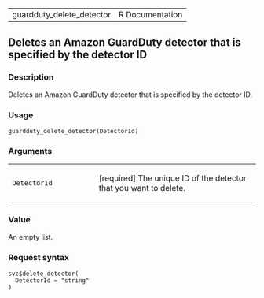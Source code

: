 <table style="width: 100%;">
<tbody>
<tr class="odd">
<td>guardduty_delete_detector</td>
<td style="text-align: right;">R Documentation</td>
</tr>
</tbody>
</table>

## Deletes an Amazon GuardDuty detector that is specified by the detector ID

### Description

Deletes an Amazon GuardDuty detector that is specified by the detector
ID.

### Usage

    guardduty_delete_detector(DetectorId)

### Arguments

<table>
<colgroup>
<col style="width: 35%" />
<col style="width: 65%" />
</colgroup>
<tbody>
<tr class="odd">
<td><code
id="guardduty_delete_detector_:_DetectorId">DetectorId</code></td>
<td><p>[required] The unique ID of the detector that you want to
delete.</p></td>
</tr>
</tbody>
</table>

### Value

An empty list.

### Request syntax

    svc$delete_detector(
      DetectorId = "string"
    )

